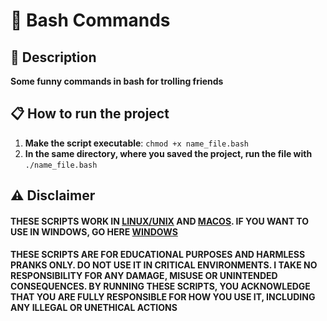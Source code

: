 # 🤠 Bash Commands

## 📑 Description

**Some funny commands in bash for trolling friends**

## 📋 How to run the project

1. **Make the script executable**: ```chmod +x name_file.bash```
2. **In the same directory, where you saved the project, run the file with** ```./name_file.bash```

## ⚠️ Disclaimer

#### THESE SCRIPTS WORK IN <u>LINUX/UNIX</u> AND <u>MACOS</u>. IF YOU WANT TO USE IN WINDOWS, GO HERE [WINDOWS](https://github.com/ZhoupengWu/PowerShell-Commands)
#### THESE SCRIPTS ARE FOR EDUCATIONAL PURPOSES AND HARMLESS PRANKS ONLY. DO NOT USE IT IN CRITICAL ENVIRONMENTS. I TAKE NO RESPONSIBILITY FOR ANY DAMAGE, MISUSE OR UNINTENDED CONSEQUENCES. BY RUNNING THESE SCRIPTS, YOU ACKNOWLEDGE THAT YOU ARE FULLY RESPONSIBLE FOR HOW YOU USE IT, INCLUDING ANY ILLEGAL OR UNETHICAL ACTIONS